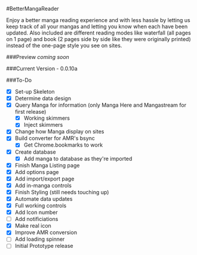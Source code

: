 #BetterMangaReader

Enjoy a better manga reading experience and with less hassle by letting us keep track of all your mangas and letting you know when each have been updated. Also included are different reading modes like waterfall (all pages on 1 page) and book (2 pages side by side like they were originally printed) instead of the one-page style you see on sites.

###Preview
*coming soon*

###Current Version - 0.0.10a

###To-Do
- [x] Set-up Skeleton
- [x] Determine data design
- [x] Query Manga for information (only Manga Here and Mangastream for first release)
	- [x] Working skimmers
	- [x] Inject skimmers
- [x] Change how Manga display on sites
- [x] Build converter for AMR's bsync
	- [x] Get Chrome.bookmarks to work
- [x] Create database
	- [x] Add manga to database as they're imported
- [x] Finish Manga Listing page
- [x] Add options page
- [x] Add import/export page
- [x] Add in-manga controls
- [x] Finish Styling (still needs touching up)
- [x] Automate data updates
- [x] Full working controls
- [x] Add Icon number
- [ ] Add notificiations
- [x] Make real icon
- [x] Improve AMR conversion
- [ ] Add loading spinner
- [ ] Initial Prototype release
